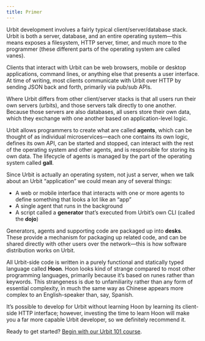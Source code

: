 ```yaml
---
title: Primer
---
```


Urbit development involves a fairly typical client/server/database stack. Urbit is both a server, database, and an entire operating system—this means exposes a filesystem, HTTP server, timer, and much more to the programmer (these different parts of the operating system are called vanes).

Clients that interact with Urbit can be web browsers, mobile or desktop applications, command lines, or anything else that presents a user interface. At time of writing, most clients communicate with Urbit over HTTP by sending JSON back and forth, primarily via pub/sub APIs.

Where Urbit differs from other client/server stacks is that all users run their own servers (urbits), and those servers talk directly to one another. Because those servers are also databases, all users store their own data, which they exchange with one another based on application-level logic.

Urbit allows programmers to create what are called **agents**, which can be thought of as individual microservices—each one contains its own logic, defines its own API, can be started and stopped, can interact with the rest of the operating system and other agents, and is responsible for storing its own data. The lifecycle of agents is managed by the part of the operating system called **gall**.

Since Urbit is actually an operating system, not just a server, when we talk about an Urbit “application” we could mean any of several things:

- A web or mobile interface that interacts with one or more agents to define something that looks a lot like an “app”
- A single agent that runs in the background
- A script called a **generator** that’s executed from Urbit’s own CLI (called the **dojo**)

Generators, agents and supporting code are packaged up into **desks**. These provide a mechanism for packaging up related code, and can be shared directly with other users over the network—this is how software distribution works on Urbit.

All Urbit-side code is written in a purely functional and statically typed language called **Hoon**. Hoon looks kind of strange compared to most other programming languages, primarily because it’s based on runes rather than keywords. This strangeness is due to unfamiliarity rather than any form of essential complexity, in much the same way as Chinese appears more complex to an English-speaker than, say, Spanish.

It’s possible to develop for Urbit without learning Hoon by learning its client-side HTTP interface; however, investing the time to learn Hoon will make you a far more capable Urbit developer, so we definitely recommend it.

Ready to get started? [Begin with our Urbit 101 course](/learn#urbit-101).
